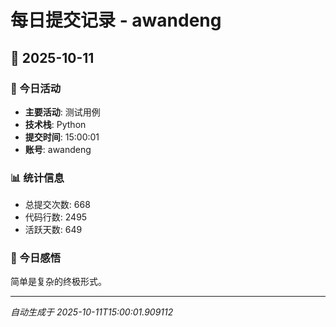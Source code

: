 # 每日提交记录 - awandeng

## 📅 2025-10-11

### 🎯 今日活动
- **主要活动**: 测试用例
- **技术栈**: Python
- **提交时间**: 15:00:01
- **账号**: awandeng

### 📊 统计信息
- 总提交次数: 668
- 代码行数: 2495
- 活跃天数: 649

### 💭 今日感悟
简单是复杂的终极形式。

---
*自动生成于 2025-10-11T15:00:01.909112*
